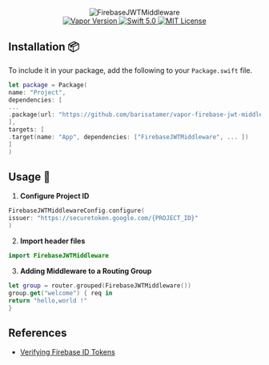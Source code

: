 <p align="center">
<img src="https://user-images.githubusercontent.com/789635/63635465-3d0f8500-c663-11e9-9ef2-15caa3477606.png" alt="FirebaseJWTMiddleware">
<br>
<a href="http://vapor.codes">
<img src="https://img.shields.io/badge/Vapor-3-F6CBCA.svg" alt="Vapor Version">
</a>
<a href="https://swift.org">
<img src="http://img.shields.io/badge/swift-5.0-brightgreen.svg" alt="Swift 5.0">
</a>
<a href="LICENSE">
<img src="http://img.shields.io/badge/license-MIT-brightgreen.svg" alt="MIT License">
</a>
</p>

## Installation 📦

To include it in your package, add the following to your `Package.swift` file.

```swift
let package = Package(
name: "Project",
dependencies: [
...
.package(url: "https://github.com/barisatamer/vapor-firebase-jwt-middleware.git", from: "0.0.6_alpha"),
],
targets: [
.target(name: "App", dependencies: ["FirebaseJWTMiddleware", ... ])
]
)

```

## Usage 🚀
1. **Configure Project ID**
```swift
FirebaseJWTMiddlewareConfig.configure(
issuer: "https://securetoken.google.com/{PROJECT_ID}"
)
```
2. **Import header files**

```swift
import FirebaseJWTMiddleware
```

3. **Adding Middleware to a Routing Group**
```Swift
let group = router.grouped(FirebaseJWTMiddleware())
group.get("welcome") { req in
return "hello,world !"
}
```

## References
- [Verifying Firebase ID Tokens](https://firebase.google.com/docs/auth/admin/verify-id-tokens?authuser=1)


